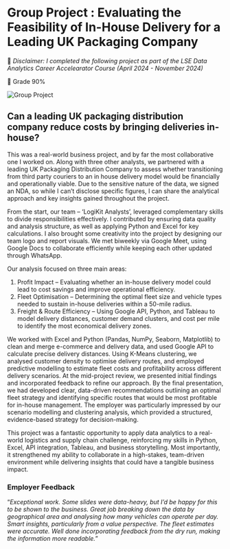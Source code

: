 # Group Project : Evaluating the Feasibility of In-House Delivery for a Leading UK Packaging Company 
  
🔦 *Disclaimer: I completed the following project as part of the LSE Data Analytics Career Accelearator Course (April 2024 - November 2024)*

🔖 Grade 90%

  
![Group Project](https://github.com/user-attachments/assets/fa40aa25-8438-4321-8d27-a212b4c653dd)



## Can a leading UK packaging distribution company reduce costs by bringing deliveries in-house?

This was a real-world business project, and by far the most collaborative one I worked on. Along with three other analysts, we partnered with a leading UK Packaging Distribution Company to assess whether transitioning from third party couriers to an in house delivery model would be financially and operationally viable. 
Due to the sensitive nature of the data, we signed an NDA, so while I can’t disclose specific figures, I can share the analytical approach and key insights gained throughout the project.

From the start, our team – ‘LogiKit Analysts’, leveraged complementary skills to divide responsibilities effectively. I contributed by ensuring data quality and analysis structure, as well as applying Python and Excel for key calculations. I also brought some creativity into the project by designing our team logo and report visuals. We met biweekly via Google Meet, using Google Docs to collaborate efficiently while keeping each other updated through WhatsApp.

Our analysis focused on three main areas:
1. Profit Impact – Evaluating whether an in-house delivery model could lead to cost savings and improve operational efficiency.
2. Fleet Optimisation – Determining the optimal fleet size and vehicle types needed to sustain in-house deliveries within a 50-mile radius.
3. Freight & Route Efficiency – Using Google API, Python, and Tableau to model delivery distances, customer demand clusters, and cost per mile to identify the most economical delivery zones.

We worked with Excel and Python (Pandas, NumPy, Seaborn, Matplotlib) to clean and merge e-commerce and delivery data, and used Google API to calculate precise delivery distances. Using K-Means clustering, we analysed customer density to optimise delivery routes, and employed predictive modelling to estimate fleet costs and profitability across different delivery scenarios. At the mid-project review, we presented initial findings and incorporated feedback to refine our approach. By the final presentation, we had developed clear, data-driven recommendations outlining an optimal fleet strategy and identifying specific routes that would be most profitable for in-house management. The employer was particularly impressed by our scenario modelling and clustering analysis, which provided a structured, evidence-based strategy for decision-making.

This project was a fantastic opportunity to apply data analytics to a real-world logistics and supply chain challenge, reinforcing my skills in Python, Excel, API integration, Tableau, and business storytelling. Most importantly, it strengthened my ability to collaborate in a high-stakes, team-driven environment while delivering insights that could have a tangible business impact.

### Employer Feedback

“*Exceptional work. Some slides were data-heavy, but I’d be happy for this to be shown to the business. Great job breaking down the data by geographical area and analysing how many vehicles can operate per day. Smart insights, particularly from a value perspective. The fleet estimates were accurate. Well done incorporating feedback from the dry run, making the information more readable.*”




